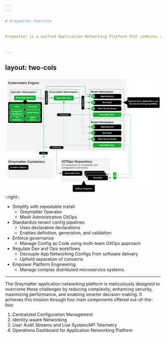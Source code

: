 ```yaml
---
---

# Greymatter Overview


Greymatter is a unified Application Networking Platform that combines service mesh, API management and infrastructure automation with IT operations intelligence to reduce complexity, ensure security, enforce compliance and optimize performance for applications, APIs, and services.


---
```

layout: two-cols
---


<img src="/slides/day-1/images/greymatter-overview.png" />
::right::

<div class="compact">

* Simplify with repeatable install
	* Greymatter Operator
	* Mesh Administration GitOps
* Standardize tenant config pipelines
	* Uses declarative declarations
	* Enables definition, generation, and validation
* Enforce governance
	* Manage Config as Code using multi-team GitOps approach
* Regulate Dev and Ops workflows
	* Decouple App Networking Configs from software delivery
	* Uphold separation of concerns
* Empower Platform Engineering
	* Manage complex distributed microservice systems.

</div>

---

The Greymatter application networking platform is meticulously designed to overcome these challenges by reducing complexity, enhancing security, maximizing performance, and enabling smarter decision-making. It achieves this mission through four main components offered out-of-the-box:

1. Centralized Configuration Management
2. Identity-aware Networking
3. User Audit Streams and Live System/API Telemetry
4. Operations Dashboard for Application Networking Platform
